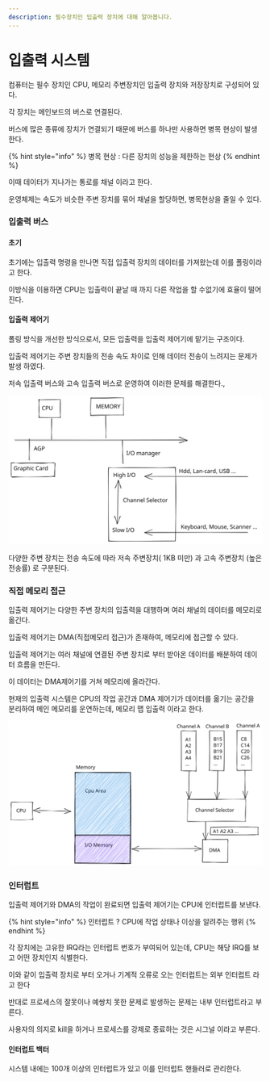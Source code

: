 ```yaml
---
description: 필수장치인 입출력 장치에 대해 알아봅니다.
---
```


# 입출력 시스템

컴퓨터는 필수 장치인 CPU, 메모리 주변장치인 입출력 장치와 저장장치로 구성되어 있다.

각 장치는 메인보드의 버스로 연결된다.

버스에 많은 종류에 장치가 연결되기 때문에 버스를 하나만 사용하면 병목 현상이 발생한다.

{% hint style="info" %}
병목 현상 : 다른 장치의 성능을 제한하는 현상
{% endhint %}

이때 데이터가 지나가는 통로를 채널 이라고 한다.

운영체제는 속도가 비슷한 주변 장치를 묶어 채널을 할당하면, 병목현상을 줄일 수 있다.



### 입출력 버스

#### 초기

초기에는 입출력 명령을 만나면 직접 입출력 장치의 데이터를 가져왔는데 이를 폴링이라고 한다.

이방식을 이용하면 CPU는 입출력이 끝날 때 까지 다른 작업을 할 수없기에 효율이 떨어진다.



#### 입출력 제어기

폴링 방식을 개선한 방식으로서, 모든 입출력을 입출력 제어기에 맡기는 구조이다.



입출력 제어기는 주변 장치들의 전송 속도 차이로 인해 데이터 전송이 느려지는 문제가 발생 하였다.

저속 입출력 버스와 고속 입출력 버스로 운영하여 이러한 문제를 해결한다.,

<img src="../../.gitbook/assets/file.drawing (1) (1).svg" alt="" class="gitbook-drawing">

다양한 주변 장치는 전송 속도에 따라 저속 주변장치( 1KB 미만) 과 고속 주변장치 (높은 전송률) 로 구분된다.



### 직접 메모리 접근

입출력 제어기는 다양한 주변 장치의 입출력을 대행하며 여러 채널의 데이터를 메모리로 옮긴다.

입출력 제어기는 DMA(직접메모리 접근)가 존재하여, 메모리에 접근할 수 있다.

입출력 제어기는 여러 채널에 연결된 주변 장치로 부터 받아온 데이터를 배분하여 데이터 흐름을 만든다.

이 데이터는 DMA제어기를 거쳐 메모리에 올라간다.

현재의 입출력 시스템은 CPU의 작업 공간과 DMA 제어기가 데이터를 옮기는 공간을 분리하여 메인 메모리를 운연하는데, 메모리 맵 입출력 이라고 한다.

<img src="../../.gitbook/assets/file.drawing (1).svg" alt="" class="gitbook-drawing">

### 인터럽트

입출력 제어기와 DMA의 작업이 완료되면 입출력 제어기는 CPU에 인터럽트를 보낸다.

{% hint style="info" %}
인터럽트 ? CPU에 작업 상태나 이상을 알려주는 행위
{% endhint %}

각 장치에는 고유한 IRQ라는 인터럽트 번호가 부여되어 있는데, CPU는 해당 IRQ를 보고 어떤 장치인지 식별한다.

이와 같이 입출력 장치로 부터 오거나 기계적 오류로 오는 인터럽트는 외부 인터럽트 라고 한다

반대로 프로세스의 잘못이나 예쌍치 못한 문제로 발생하는 문제는 내부 인터럽트라고 부른다.

사용자의 의지로 kill을 하거나 프로세스를 강제로 종료하는 것은 시그널 이라고 부른다.

#### 인터럽트 백터

시스템 내에는 100개 이상의 인터럽트가 있고 이를 인터럽트 핸들러로 관리한다.

